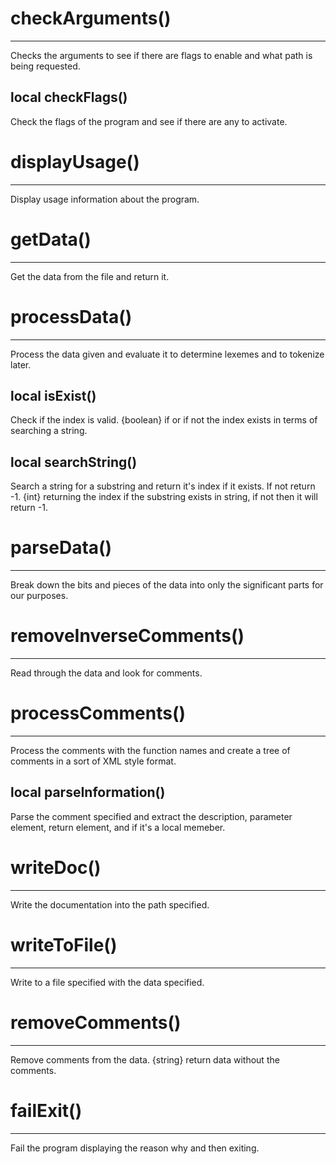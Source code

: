 # checkArguments()
---
Checks the arguments to see if there are flags to enable and what path is being requested.
## local checkFlags()
Check the flags of the program and see if there are any to activate.
# displayUsage()
---
Display usage information about the program.
# getData()
---
Get the data from the file and return it.
# processData()
---
Process the data given and evaluate it to determine lexemes and to tokenize later.
## local isExist()
Check if the index is valid.
{boolean} if or if not the index exists in terms of searching a string.
## local searchString()
Search a string for a substring and return it's index if it exists. If not return -1.
{int} returning the index if the substring exists in string, if not then it will return -1.
# parseData()
---
Break down the bits and pieces of the data into only the significant parts for our purposes.
# removeInverseComments()
---
Read through the data and look for comments.
# processComments()
---
Process the comments with the function names and create a tree of comments in a sort of XML style format.
## local parseInformation()
Parse the comment specified and extract the description, parameter element, return element, and if it's a local memeber.
# writeDoc()
---
Write the documentation into the path specified.
# writeToFile()
---
Write to a file specified with the data specified.
# removeComments()
---
Remove comments from the data.
{string} return data without the comments.
# failExit()
---
Fail the program displaying the reason why and then exiting.
